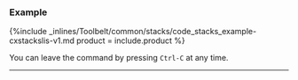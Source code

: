 


### Example



{%include _inlines/Toolbelt/common/stacks/code_stacks_example-cxstackslis-v1.md  product = include.product %}

You can leave the command by pressing `Ctrl-C` at any time.

* * *

